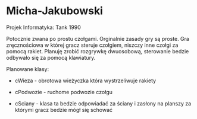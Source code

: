# Micha-Jakubowski
Projek Informatyka: Tank 1990 

Potocznie zwana po prostu czołgami. Orginalnie zasady gry są proste. Gra zręcznościowa w której gracz steruje czołgiem, niszczy inne czołgi za pomocą rakiet. Planuję zrobić rozgrywkę dwuosobową, sterowanie bedzie odbywało się za pomocą klawiatury. 


Planowane klasy: 

- cWieza - obrotowa wieżyczka która wystrzeliwuje rakiety

- cPodwozie - ruchome podwozie czołgu 

- cSciany - klasa ta bedzie odpowiadać za ściany i zasłony na planszy za którymi gracz bedzie mógł się schować
